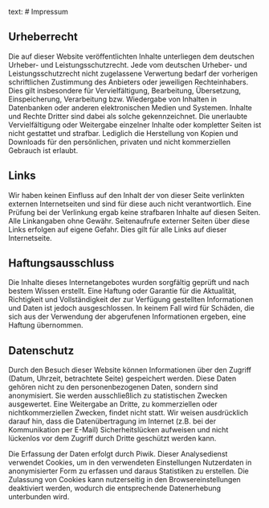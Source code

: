 text: # Impressum
## Urheberrecht

Die auf dieser Website veröffentlichten Inhalte unterliegen dem deutschen Urheber- und Leistungsschutzrecht. Jede vom deutschen Urheber- und Leistungsschutzrecht nicht zugelassene Verwertung bedarf der vorherigen schriftlichen Zustimmung des Anbieters oder jeweiligen Rechteinhabers. Dies gilt insbesondere für Vervielfältigung, Bearbeitung, Übersetzung, Einspeicherung, Verarbeitung bzw. Wiedergabe von Inhalten in Datenbanken oder anderen elektronischen Medien und Systemen. Inhalte und Rechte Dritter sind dabei als solche gekennzeichnet. Die unerlaubte Vervielfältigung oder Weitergabe einzelner Inhalte oder kompletter Seiten ist nicht gestattet und strafbar. Lediglich die Herstellung von Kopien und Downloads für den persönlichen, privaten und nicht kommerziellen Gebrauch ist erlaubt.

## Links

Wir haben keinen Einfluss auf den Inhalt der von dieser Seite verlinkten externen Internetseiten und sind für diese auch nicht verantwortlich. Eine Prüfung bei der Verlinkung ergab keine strafbaren Inhalte auf diesen Seiten. Alle Linkangaben ohne Gewähr. Seitenaufrufe externer Seiten über diese Links erfolgen auf eigene Gefahr. Dies gilt für alle Links auf dieser Internetseite.

## Haftungsausschluss

Die Inhalte dieses Internetangebotes wurden sorgfältig geprüft und nach bestem Wissen erstellt. Eine Haftung oder Garantie für die Aktualität, Richtigkeit und Vollständigkeit der zur Verfügung gestellten Informationen und Daten ist jedoch ausgeschlossen. In keinem Fall wird für Schäden, die sich aus der Verwendung der abgerufenen Informationen ergeben, eine Haftung übernommen.

## Datenschutz

Durch den Besuch dieser Website können Informationen über den Zugriff (Datum, Uhrzeit, betrachtete Seite) gespeichert werden. Diese Daten gehören nicht zu den personenbezogenen Daten, sondern sind anonymisiert. Sie werden ausschließlich zu statistischen Zwecken ausgewertet. Eine Weitergabe an Dritte, zu kommerziellen oder nichtkommerziellen Zwecken, findet nicht statt. Wir weisen ausdrücklich darauf hin, dass die Datenübertragung im Internet (z.B. bei der Kommunikation per E-Mail) Sicherheitslücken aufweisen und nicht lückenlos vor dem Zugriff durch Dritte geschützt werden kann.

Die Erfassung der Daten erfolgt durch Piwik. Dieser Analysedienst verwendet Cookies, um in den verwendeten Einstellungen Nutzerdaten in anonymisierter Form zu erfassen und daraus Statistiken zu erstellen. Die Zulassung von Cookies kann nutzerseitig in den Browsereinstellungen deaktiviert werden, wodurch die entsprechende Datenerhebung unterbunden wird.
